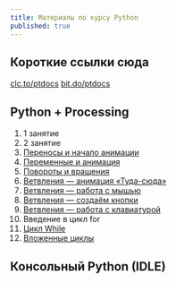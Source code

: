 ```yaml
---
title: Материалы по курсу Python
published: true
---
```


## Короткие ссылки сюда
[clc.to/ptdocs](https://clc.to/ptdocs)
[bit.do/ptdocs](https://bit.do/ptdocs)

## Python + Processing
1. 1 занятие
1. 2 занятие 
1. [Переносы и начало анимации](/pyth-proc/lessons/processing/perenaninatsija/)  
1. [Переменные и анимация](/pyth-proc/lessons/processing/peremenatsyja)
1. [Повороты и вращения](/pyth-proc/lessons/processing/povernisjapolubujus)
1. [Ветвления — анимация «Туда-сюда»](/pyth-proc/lessons/processing/if-tuda-suda/)  
1. [Ветвления — работа с мышью](/pyth-proc/lessons/processing/if-mysh/)
1. [Ветвления — создаём кнопки](/pyth-proc/lessons/processing/if-buttons/)
1. [Ветвления — работа с клавиатурой](/pyth-proc/lessons/processing/if-knopelki/)
1. Введение в цикл for
1. [Цикл While](/pyth-proc/lessons/processing/loop-while/)
1. [Вложенные циклы](/pyth-proc/lessons/processing/loop-loop/)

## Консольный Python (IDLE)

